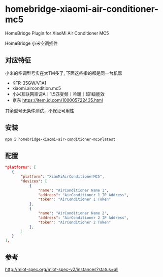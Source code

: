 # homebridge-xiaomi-air-conditioner-mc5

HomeBridge Plugin for XiaoMi Air Conditioner MC5

HomeBridge 小米空调插件

## 对应特征
小米的空调型号实在太TM多了, 下面这些指的都是同一台机器
- KFR-35GW/V1A1
- xiaomi.aircondition.mc5
- 小米互联网空调A｜1.5匹变频｜冷暖｜超1级能效
- 京东 https://item.jd.com/100005722435.html

其余型号无条件测试，不保证可用性

## 安装
```bash
npm i homebridge-xiaomi-air-conditioner-mc5@latest
```

## 配置
```json
"platforms": [
   {
       "platform": "XiaoMiAirConditionerMC5",
       "devices": [
           {
               "name": "AirConditioner Name 1",
               "address": "AirConditioner 1 IP Address",
               "token": "AirConditioner 1 Token"
           },
           {
               "name": "AirConditioner Name 2",
               "address": "AirConditioner 2 IP Address",
               "token": "AirConditioner 2 Token"
           },
       ]
   }
],
```

## 参考
http://miot-spec.org/miot-spec-v2/instances?status=all
